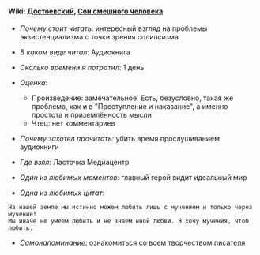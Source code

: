 #### Wiki: [Достоевский](https://ru.wikipedia.org/wiki/%D0%94%D0%BE%D1%81%D1%82%D0%BE%D0%B5%D0%B2%D1%81%D0%BA%D0%B8%D0%B9,_%D0%A4%D1%91%D0%B4%D0%BE%D1%80_%D0%9C%D0%B8%D1%85%D0%B0%D0%B9%D0%BB%D0%BE%D0%B2%D0%B8%D1%87), [Сон смешного человека](https://ru.wikipedia.org/wiki/%D0%A1%D0%BE%D0%BD_%D1%81%D0%BC%D0%B5%D1%88%D0%BD%D0%BE%D0%B3%D0%BE_%D1%87%D0%B5%D0%BB%D0%BE%D0%B2%D0%B5%D0%BA%D0%B0)

* *Почему стоит читать*: интересный взгляд на проблемы экзистенциализма с точки зрения солипсизма

* *В каком виде читал*: Аудиокнига

* *Сколько времени я потратил*: 1 день

* *Оценка*: 

     - Произведение: замечательное. Есть, безусловно, такая же проблема, как и в "Преступление и наказание", а именно простота и приземлённость мысли
     - Чтец: нет комментариев

* *Почему захотел прочитать*: убить время прослушиванием аудиокниги

* *Где взял*: Ласточка Медиацентр

* *Один из любимых моментов*: главный герой видит идеальный мир

* *Одна из любимых цитат*: 
```
На нашей земле мы истинно можем любить лишь с мучением и только через мучение!
Мы иначе не умеем любить и не знаем иной любви. Я хочу мучения, чтоб любить.
```

* *Самонапоминание*: ознакомиться со всем творчеством писателя
